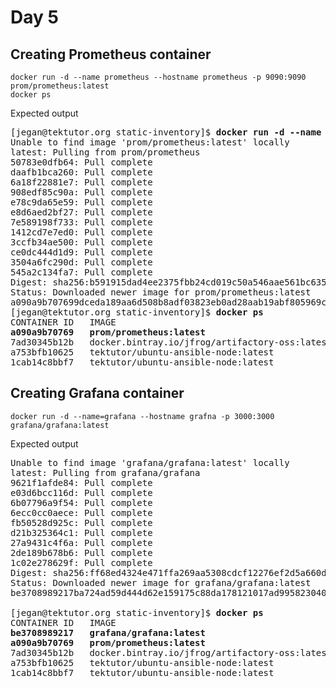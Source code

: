# Day 5

## Creating Prometheus container
```
docker run -d --name prometheus --hostname prometheus -p 9090:9090 prom/prometheus:latest
docker ps
```

Expected output
<pre>
[jegan@tektutor.org static-inventory]$ <b>docker run -d --name prometheus --hostname prometheus -p 9090:9090 prom/prometheus:latest</b>
Unable to find image 'prom/prometheus:latest' locally
latest: Pulling from prom/prometheus
50783e0dfb64: Pull complete 
daafb1bca260: Pull complete 
6a18f22881e7: Pull complete 
908edf85c90a: Pull complete 
e78c9da65e59: Pull complete 
e8d6aed2bf27: Pull complete 
7e589198f733: Pull complete 
1412cd7e7ed0: Pull complete 
3ccfb34ae500: Pull complete 
ce0dc444d1d9: Pull complete 
3504a6fc290d: Pull complete 
545a2c134fa7: Pull complete 
Digest: sha256:b591915dad4ee2375fbb24cd019c50a546aae561bc63510516efec70d69b4292
Status: Downloaded newer image for prom/prometheus:latest
a090a9b707699dceda189aa6d508b8adf03823eb0ad28aab19abf805969c7e93
[jegan@tektutor.org static-inventory]$ <b>docker ps</b>
CONTAINER ID   IMAGE                                            COMMAND                  CREATED         STATUS        PORTS                                                                          NAMES
<b>a090a9b70769   prom/prometheus:latest                           "/bin/prometheus --c…"   3 seconds ago   Up 1 second   0.0.0.0:9090->9090/tcp, :::9090->9090/tcp                                      prometheus</b>
7ad30345b12b   docker.bintray.io/jfrog/artifactory-oss:latest   "/entrypoint-artifac…"   40 hours ago    Up 17 hours   0.0.0.0:8081-8082->8081-8082/tcp, :::8081-8082->8081-8082/tcp                  artifactory
a753bfb10625   tektutor/ubuntu-ansible-node:latest              "/usr/sbin/sshd -D"      44 hours ago    Up 16 hours   0.0.0.0:2002->22/tcp, :::2002->22/tcp, 0.0.0.0:8002->80/tcp, :::8002->80/tcp   ubuntu2
1cab14c8bbf7   tektutor/ubuntu-ansible-node:latest              "/usr/sbin/sshd -D"      44 hours ago    Up 16 hours   0.0.0.0:2001->22/tcp, :::2001->22/tcp, 0.0.0.0:8001->80/tcp, :::8001->80/tcp   ubuntu1
</pre>


## Creating Grafana container
```
docker run -d --name=grafana --hostname grafna -p 3000:3000 grafana/grafana:latest
```

Expected output
<pre>
Unable to find image 'grafana/grafana:latest' locally
latest: Pulling from grafana/grafana
9621f1afde84: Pull complete 
e03d6bcc116d: Pull complete 
6b07796a9f54: Pull complete 
6ecc0cc0aece: Pull complete 
fb50528d925c: Pull complete 
d21b325364c1: Pull complete 
27a9431c4f6a: Pull complete 
2de189b678b6: Pull complete 
1c02e278629f: Pull complete 
Digest: sha256:ff68ed4324e471ffa269aa5308cdcf12276ef2d5a660daea95db9d629a32a7d8
Status: Downloaded newer image for grafana/grafana:latest
be3708989217ba724ad59d444d62e159175c88da178121017ad995823040886b

[jegan@tektutor.org static-inventory]$ <b>docker ps</b>
CONTAINER ID   IMAGE                                            COMMAND                  CREATED         STATUS         PORTS                                                                          NAMES
<b>be3708989217   grafana/grafana:latest                           "/run.sh"                2 minutes ago   Up 2 minutes   0.0.0.0:3000->3000/tcp, :::3000->3000/tcp                                      grafana</b>
<b>a090a9b70769   prom/prometheus:latest                           "/bin/prometheus --c…"   5 minutes ago   Up 5 minutes   0.0.0.0:9090->9090/tcp, :::9090->9090/tcp                                      prometheus</b>
7ad30345b12b   docker.bintray.io/jfrog/artifactory-oss:latest   "/entrypoint-artifac…"   40 hours ago    Up 17 hours    0.0.0.0:8081-8082->8081-8082/tcp, :::8081-8082->8081-8082/tcp                  artifactory
a753bfb10625   tektutor/ubuntu-ansible-node:latest              "/usr/sbin/sshd -D"      44 hours ago    Up 16 hours    0.0.0.0:2002->22/tcp, :::2002->22/tcp, 0.0.0.0:8002->80/tcp, :::8002->80/tcp   ubuntu2
1cab14c8bbf7   tektutor/ubuntu-ansible-node:latest              "/usr/sbin/sshd -D"      44 hours ago    Up 16 hours    0.0.0.0:2001->22/tcp, :::2001->22/tcp, 0.0.0.0:8001->80/tcp, :::8001->80/tcp   ubuntu1
</pre>
